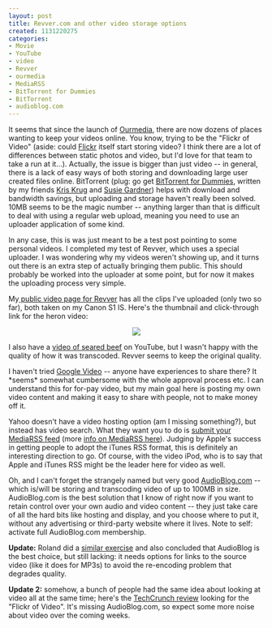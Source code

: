 ```yaml
--- 
layout: post
title: Revver.com and other video storage options
created: 1131220275
categories: 
- Movie
- YouTube
- video
- Revver
- ourmedia
- MediaRSS
- BitTorrent for Dummies
- BitTorrent
- audioblog.com
---
```

 <p>It seems that since the launch of <a href="http://www.ourmedia.org" target="_self">Ourmedia</a>, there are now dozens of places wanting to keep your videos online. You know, trying to be the &quot;Flickr of Video&quot; (aside: could <a href="http://www.flickr.com" target="_self">Flickr</a> itself start storing video? I think there are a lot of differences between static photos and video, but I'd love for that team to take a run at it...). Actually, the issue is bigger than just video -- in general, there is a lack of easy ways of both storing and downloading large user created files online. BitTorrent (plug: go get <a href="http://bittorrentfordummies.com/" target="_self" title="BitTorrent for Dummies">BitTorrent for Dummies</a>, written by my friends <a href="http://www.kriskrug.com" target="_self">Kris Krug</a> and <a href="http://www.buzzmarketingwithblogs.com/" target="_self">Susie Gardner</a>) helps with download and bandwidth savings, but uploading and storage haven't really been solved. 10MB seems to be the magic number -- anything larger than that is difficult to deal with using a regular web upload, meaning you need to use an uploader application of some kind.</p> <p>In any case, this is was just meant to be a test post pointing to some personal videos. I completed my test of Revver, which uses a special uploader. I was wondering why my videos weren't showing up, and it turns out there is an extra step of actually bringing them public. This should probably be worked into the uploader at some point, but for now it makes the uploading process very simple.</p> <p>My<a href="http://www.revver.com/user/bmann/" target="_self"> public video page for Revver</a> has all the clips I've uploaded (only two so far), both taken on my Canon S1 IS. Here's the thumbnail and click-through link for the heron video:</p> <p align="center"><a href="http://revver.com/video/1496/"><img border="0" src="http://revver.com/broadcast/1496/thumbs/thumb_default.jpg" /></a></p> <!--break--> <p>I also have a <a href="http://www.youtube.com/watch.php?v=AicSITirQSU">video of seared beef</a> on YouTube, but I wasn't happy with the quality of how it was transcoded. Revver seems to keep the original quality.</p>  <p>I haven't tried <a href="http://video.google.com/">Google Video</a> -- anyone have experiences to share there? It *seems* somewhat cumbersome with the whole approval process etc. I can understand this for for-pay video, but my main goal here is posting my own video content and making it easy to share with people, not to make money off it.</p>  <p>Yahoo doesn't have a video hosting option (am I missing something?), but instead has video search. What they want you to do is <a href="http://search.yahoo.com/mrss/submit">submit your MediaRSS feed</a> (more <a href="http://search.yahoo.com/mrss">info on MediaRSS here</a>). Judging by Apple's success in getting people to adopt the iTunes RSS format, this is definitely an interesting direction to go. Of course, with the video iPod, who is to say that Apple and iTunes RSS might be the leader here for video as well.</p>  <p>Oh, and I can't forget the strangely named but very good <a href="http://www.audioblog.com">AudioBlog.com</a> -- which is/will be storing and transcoding video of up to 100MB in size. AudioBlog.com is the best solution that I know of right now if you want to retain control over your own audio and video content -- they just take care of all the hard bits like hosting and display, and you choose where to put it, without any advertising or third-party website where it lives. Note to self: activate full AudioBlog.com membership.</p><p><strong>Update:</strong> Roland did a <a target="_self" href="http://www.rolandtanglao.com/archives/2005/11/06/flickr_of_video_doesnt_exist_my_video_upload_experience">similar exercise</a> and also concluded that AudioBlog is the best choice, but still lacking: it needs options for links to the source video (like it does for MP3s) to avoid the re-encoding problem that degrades quality.</p><p><strong>Update 2:</strong> somehow, a bunch of people had the same idea about looking at video all at the same time; here's the <a href="http://www.techcrunch.com/2005/11/06/the-flickrs-of-video/" target="_self">TechCrunch review</a> looking for the &quot;Flickr of Video&quot;. It's missing AudioBlog.com, so expect some more noise about video over the coming weeks.<br /> </p>
